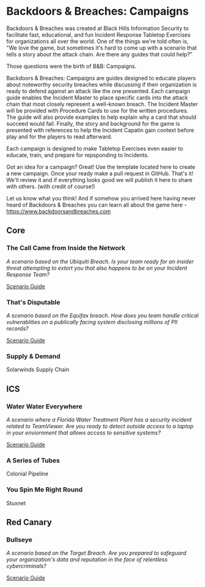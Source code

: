 # Backdoors & Breaches: Campaigns
Backdoors & Breaches was created at Black Hills Information Security to facilitate fast, educational, and fun Incident Response Tabletop Exercises for organizations all over the world. One of the things we're told often is, "We love the game, but sometimes it's hard to come up with a scenario that tells a story about the attack chain. Are there any guides that could help?"

Those questions were the birth of B&B: Campaigns. 

Backdoors & Breaches: Campaigns are guides designed to educate players about noteworthy security breaches while discussing if their organization is ready to defend against an attack like the one presented. Each campaign guide enables the Incident Master to place specific cards into the attack chain that most closely represent a well-known breach. The Incident Master will be provided with Procedure Cards to use for the written procedures. The guide will also provide examples to help explain why a card that should succeed would fail. Finally, the story and background for the game is presented with references to help the Incident Capatin gain context before play and for the players to read afterward. 

Each campaign is designed to make Tabletop Exercises even easier to educate, train, and prepare for repsponding to Incidents. 

Got an idea for a campaign? Great! Use the template located here to create a new campaign. Once your ready make a pull request in GitHub. That's it! We'll review it and if everything looks good we will publish it here to share with others. (with credit of course!)

Let us know what you think! And if somehow you arrived here having never heard of Backdoors & Breaches you can learn all about the game here - https://www.backdoorsandbreaches.com 


## Core

### The Call Came from Inside the Network
*A scenario based on the Ubiquiti Breach. Is your team ready for an insider threat attempting to extort you that also happens to be on your Incident Response Team?*

[Scenario Guide](https://github.com/AntiSyphon/BandBCampaigns/blob/main/Call%20From%20Inside%20the%20Network/Call%20From%20Inside%20the%20Network.md)

### That's Disputable
*A scenario based on the Equifax breach. How does you team handle critical vulnerablities on a publically facing system disclosing millions of PII records?*

[Scenario Guide](https://github.com/AntiSyphon/BandBCampaigns/blob/main/That's%20Disputable/That's%20Disputable.md)

### Supply & Demand
Solarwinds
Supply Chain

## ICS

### Water Water Everywhere
*A scenario where a Florida Water Treatment Plant has a security incident related to TeamViewer. Are you ready to detect outside access to a laptop in your enviornment that allows access to sensitive systems?*

[Scenario Guide](https://github.com/AntiSyphon/BandBCampaigns/blob/main/WaterWaterEverywhere/WaterWaterEverywhere.md)

### A Series of Tubes
Colonial Pipeline

### You Spin Me Right Round
Stuxnet

## Red Canary

### Bullseye
*A scenario based on the Target Breach. Are you prepared to safeguard your organization's data and reputation in the face of relentless cybercriminals?*

[Scenario Guide](https://github.com/oliverbebber/BandBCampaigns/blob/main/Bullseye/Bullseye.md)